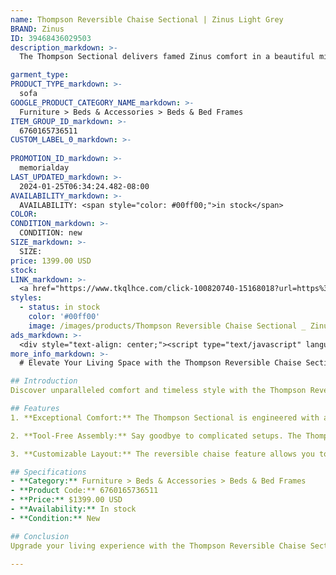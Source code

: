 ```yaml
---
name: Thompson Reversible Chaise Sectional | Zinus Light Grey
BRAND: Zinus
ID: 39468436029503
description_markdown: >-
  The Thompson Sectional delivers famed Zinus comfort in a beautiful mid-century style. Thoughtfully designed with outstanding cushion comfort from green tea memory foam, Zinus Base foam, and fiber filling for cloud-like comfort, it even comes together tool-free and features a reversible chaise you can use to fit your space like a glove.

garment_type:
PRODUCT_TYPE_markdown: >-
  sofa
GOOGLE_PRODUCT_CATEGORY_NAME_markdown: >-
  Furniture > Beds & Accessories > Beds & Bed Frames
ITEM_GROUP_ID_markdown: >-
  6760165736511
CUSTOM_LABEL_0_markdown: >-
  
PROMOTION_ID_markdown: >-
  memorialday
LAST_UPDATED_markdown: >-
  2024-01-25T06:34:24.482-08:00
AVAILABILITY_markdown: >-
  AVAILABILITY: <span style="color: #00ff00;">in stock</span>
COLOR:
CONDITION_markdown: >-
  CONDITION: new
SIZE_markdown: >-
  SIZE: 
price: 1399.00 USD
stock: 
LINK_markdown: >-
  <a href="https://www.tkqlhce.com/click-100820740-15168018?url=https%3A%2F%2Fwww.zinus.com%2Fproducts%2Fthompson-reversible-chaise-sectional%3Fvariant%3D39468436029503" target="_blank" style="display: inline-block; padding: 10px 20px; font-size: 16px; text-align: center; text-decoration: none; cursor: pointer; border: 1px solid #3498db; color: #3498db; background-color: #fff; border-radius: 5px; transition: background-color 0.3s;">Go to Product</a>
styles:
  - status: in stock
    color: '#00ff00'
    image: /images/products/Thompson Reversible Chaise Sectional _ Zinus Light Grey/ThompsonSectionalChaise_LightGrey.jpg
ads_markdown: >-
  <div style="text-align: center;"><script type="text/javascript" language="javascript" src="https://www.jdoqocy.com/placeholder-52269176?target=_top&mouseover=N"></script></div>
more_info_markdown: >-
  # Elevate Your Living Space with the Thompson Reversible Chaise Sectional by Zinus

## Introduction
Discover unparalleled comfort and timeless style with the Thompson Reversible Chaise Sectional by Zinus. This mid-century masterpiece seamlessly combines the renowned Zinus comfort with a chic design, ensuring a perfect addition to your living space.

## Features
1. **Exceptional Comfort:** The Thompson Sectional is engineered with a perfect blend of green tea memory foam, Zinus Base foam, and fiber filling. Experience cloud-like comfort every time you lounge on this thoughtfully designed sectional.

2. **Tool-Free Assembly:** Say goodbye to complicated setups. The Thompson Sectional assembles effortlessly without the need for tools, making it a hassle-free addition to your home.

3. **Customizable Layout:** The reversible chaise feature allows you to tailor the sectional to fit your space like a glove. Arrange it to complement your room layout and enhance the overall aesthetic of your living area.

## Specifications
- **Category:** Furniture > Beds & Accessories > Beds & Bed Frames
- **Product Code:** 6760165736511
- **Price:** $1399.00 USD
- **Availability:** In stock
- **Condition:** New

## Conclusion
Upgrade your living experience with the Thompson Reversible Chaise Sectional by Zinus. Indulge in the luxury of Zinus comfort, relish the ease of tool-free assembly, and transform your space with this stylish and functional sectional. Elevate your home decor and create a haven of relaxation with the Thompson Sectional – where comfort meets style. Order now to enhance your living space with this exceptional piece of furniture.

---
```


